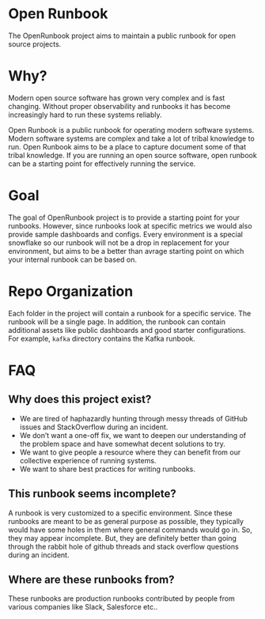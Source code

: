 # Open Runbook

The OpenRunbook project aims to maintain a public runbook for open source projects.

# Why?
Modern open source software has grown very complex and is fast changing. Without proper observability and runbooks it has become increasingly hard to run these systems reliably.

Open Runbook is a public runbook for operating modern software systems. Modern software systems are complex and take a lot of tribal knowledge to run. Open Runbook aims to be a place to capture document some of that tribal knowledge. If you are running an open source software, open runbook can be a starting point for effectively running the service.

# Goal
The goal of OpenRunbook project is to provide a starting point for your runbooks. However, since runbooks look at specific metrics we would also provide sample dashboards and configs. Every environment is a special snowflake so our runbook will not be a drop in replacement for your environment, but aims to be a better than avrage starting point on which your internal runbook can be based on.

# Repo Organization

Each folder in the project will contain a runbook for a specific service. The runbook will be a single page. In addition, the runbook can contain additional assets like public dashboards and good starter configurations. For example, `kafka` directory contains the Kafka runbook. 

# FAQ

## Why does this project exist?
* We are tired of haphazardly hunting through messy threads of GitHub issues and StackOverflow during an incident.
* We don’t want a one-off fix, we want to deepen our understanding of the problem space and have somewhat decent solutions to try.
* We want to give people a resource where they can benefit from our collective experience of running systems.
* We want to share best practices for writing runbooks.

## This runbook seems incomplete?
A runbook is very customized to a specific environment. Since these runbooks are meant to be as general purpose as possible, they typically would have some holes in them where general commands would go in. So, they may appear incomplete. But, they are definitely better than going through the rabbit hole of github threads and stack overflow questions during an incident.

## Where are these runbooks from?
These runbooks are production runbooks contributed by people from various companies like Slack, Salesforce etc..
